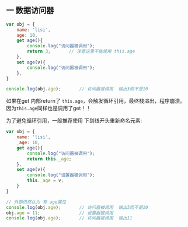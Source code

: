## 一 数据访问器

```js
var obj = {
    name: 'lisi',
    age: 10,
    get age(){
        console.log("访问器被调用");
        return 3;       // 注意这里不能使用 this.age
    },
    set age(v){
        console.log("访问器被调用");
    },
}

console.log(obj.age);       // 访问器被调用  输出3而不是10
```

如果在get 内部return了 `this.age`，会触发循环引用，最终栈溢出，程序崩溃。因为`this.age`同样也是调用了get！！  

为了避免循环引用，一般推荐使用 下划线开头重新命名元素:
```js
var obj = {
    name: 'lisi',
    _age: 10,
    get age(){
        console.log("访问器被调用");
        return this._age;      
    },
    set age(v){
        console.log("设置器被调用");
        this._age = v;  
    }
}

// 外部仍然认为 有 age属性
console.log(obj.age);       // 访问器被调用  输出3而不是10
obj.age = 11;               // 设置器被调用
console.log(obj.age);       // 访问器被调用  输出11
```
